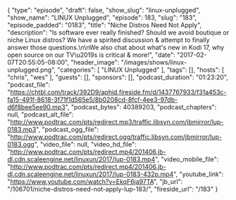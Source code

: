 {
  "type": "episode",
  "draft": false,
  "show_slug": "linux-unplugged",
  "show_name": "LINUX Unplugged",
  "episode": 183,
  "slug": "183",
  "episode_padded": "0183",
  "title": "Niche Distros Need Not Apply",
  "description": "Is software ever really finished? Should we avoid boutique or niche Linux distros? We have a spirited discussion & attempt to finally answer those questions.\n\nWe also chat about what's new in Kodi 17, why open source on our TV\u2019s is critical & more!",
  "date": "2017-02-07T20:55:05-08:00",
  "header_image": "/images/shows/linux-unplugged.png",
  "categories": [
    "LINUX Unplugged"
  ],
  "tags": [],
  "hosts": [
    "chris",
    "wes"
  ],
  "guests": [],
  "sponsors": [],
  "podcast_duration": "01:23:20",
  "podcast_file": "https://chtbl.com/track/392D9/aphid.fireside.fm/d/1437767933/f31a453c-fa15-491f-8618-3f71f1d565e5/8b0208cd-8fcf-4ee3-97db-d6f8bee5ee90.mp3",
  "podcast_bytes": 40389203,
  "podcast_chapters": null,
  "podcast_alt_file": "http://www.podtrac.com/pts/redirect.mp3/traffic.libsyn.com/jbmirror/lup-0183.mp3",
  "podcast_ogg_file": "http://www.podtrac.com/pts/redirect.ogg/traffic.libsyn.com/jbmirror/lup-0183.ogg",
  "video_file": null,
  "video_hd_file": "http://www.podtrac.com/pts/redirect.mp4/201406.jb-dl.cdn.scaleengine.net/linuxun/2017/lup-0183.mp4",
  "video_mobile_file": "http://www.podtrac.com/pts/redirect.mp4/201406.jb-dl.cdn.scaleengine.net/linuxun/2017/lup-0183-432p.mp4",
  "youtube_link": "https://www.youtube.com/watch?v=EkqF6ja97TA",
  "jb_url": "/106701/niche-distros-need-not-apply-lup-183/",
  "fireside_url": "/183"
}

